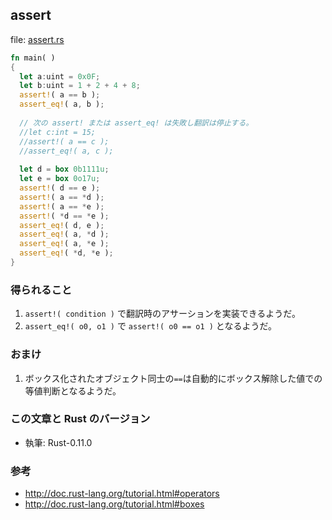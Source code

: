 ## assert

file: [assert.rs](.src/assert.rs)

```rust
fn main( )
{
  let a:uint = 0x0F;
  let b:uint = 1 + 2 + 4 + 8;
  assert!( a == b );
  assert_eq!( a, b );
  
  // 次の assert! または assert_eq! は失敗し翻訳は停止する。
  //let c:int = 15;
  //assert!( a == c );
  //assert_eq!( a, c );
  
  let d = box 0b1111u;
  let e = box 0o17u;
  assert!( d == e );
  assert!( a == *d );
  assert!( a == *e );
  assert!( *d == *e );
  assert_eq!( d, e );
  assert_eq!( a, *d );
  assert_eq!( a, *e );
  assert_eq!( *d, *e );
}
```

### 得られること

1. `assert!( condition )` で翻訳時のアサーションを実装できるようだ。
1. `assert_eq!( o0, o1 )` で `assert!( o0 == o1 )` となるようだ。

### おまけ

1. ボックス化されたオブジェクト同士の`==`は自動的にボックス解除した値での等値判断となるようだ。

### この文章と Rust のバージョン

- 執筆: Rust-0.11.0

### 参考

- http://doc.rust-lang.org/tutorial.html#operators
- http://doc.rust-lang.org/tutorial.html#boxes
